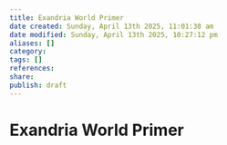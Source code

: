 ```yaml
---
title: Exandria World Primer
date created: Sunday, April 13th 2025, 11:01:38 am
date modified: Sunday, April 13th 2025, 10:27:12 pm
aliases: []
category: 
tags: []
references: 
share: 
publish: draft
---
```


# Exandria World Primer
